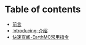 # Table of contents

* [前言](README.md)
* [Introducing-介绍](introducing-jie-shao.md)
* [快速查阅-EarthMC常用指令](kuai-su-cha-yue-earthmc-chang-yong-zhi-ling.md)
